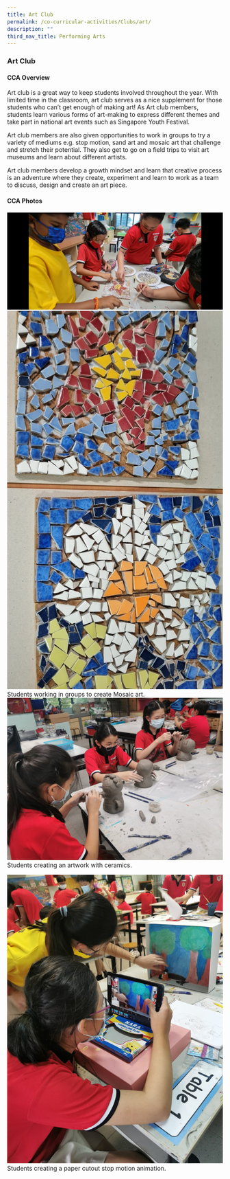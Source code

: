 ```yaml
---
title: Art Club
permalink: /co-curricular-activities/Clubs/art/
description: ""
third_nav_title: Performing Arts
---
```

### Art Club

#### CCA Overview



Art club is a great way to keep students involved throughout the year. With limited time in the classroom, art club serves as a nice supplement for those students who can’t get enough of making art! As Art club members, students learn various forms of art-making to express different themes and take part in national art events such as Singapore Youth Festival.

  

Art club members are also given opportunities to work in groups to try a variety of mediums e.g. stop motion, sand art and mosaic art that challenge and stretch their potential. They also get to go on a field trips to visit art museums and learn about different artists.

  

Art club members develop a growth mindset and learn that creative process is an adventure where they create, experiment and learn to work as a team to discuss, design and create an art piece.



#### CCA Photos
![](/images/Pic%201a(Students%20working%20as%20a%20group%20to%20create%20mosaic%20art).jpeg)
![](/images/Pic%201b(no%20caption%20,to%20be%20placed%20beside%20Pic%201a).jpeg)
Students working in groups to create Mosaic art.
![](/images/Pic%202(Students%20creating%20an%20artwork%20with%20ceramics).jpeg)
Students creating an artwork with ceramics.

![](/images/Pic%203(Students%20creating%20a%20paper%20cutout%20stop%20motion%20animation).jpeg)
Students creating a paper cutout stop motion animation.